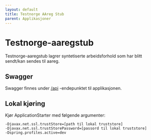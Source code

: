 ```yaml
---
layout: default
title: Testnorge AAreg Stub
parent: Applikasjoner
---
```


# Testnorge-aaregstub
Testnorge-aaregstub lagrer syntetiserte arbeidsforhold som har blitt sendt/kan sendes til aareg.

## Swagger
Swagger finnes under [/api](https://testnorge-aaregstub.nais.preprod.local/api) -endepunktet til applikasjonen.

## Lokal kjøring
Kjør ApplicationStarter med følgende argumenter:
```
-Djavax.net.ssl.trustStore=[path til lokal truststore]
-Djavax.net.ssl.trustStorePassword=[passord til lokal truststore]
-Dspring.profiles.active=dev
```
